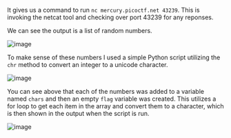 It gives us a command to run ```nc mercury.picoctf.net 43239```. This is invoking the netcat tool and checking over port 43239 for any reponses.

We can see the output is a list of random numbers. 

![image](https://github.com/JMacPort/picoCTFs/assets/145376972/56d7ecfe-b95d-4f8c-9741-3ab2a710b0ad)

To make sense of these numbers I used a simple Python script utilizing the ```chr``` method to convert an integer to a unicode character. 

![image](https://github.com/JMacPort/picoCTFs/assets/145376972/16357904-a6ac-4717-bb8f-3a2dd8e4b87b)

You can see above that each of the numbers was added to a variable named ```chars``` and then an empty ```flag``` variable was created. 
This utilizes a for loop to get each item in the array and convert them to a character, which is then shown in the output when the script is run.

![image](https://github.com/JMacPort/picoCTFs/assets/145376972/10d158e8-1371-45ce-9e00-485e8d0b5093)
